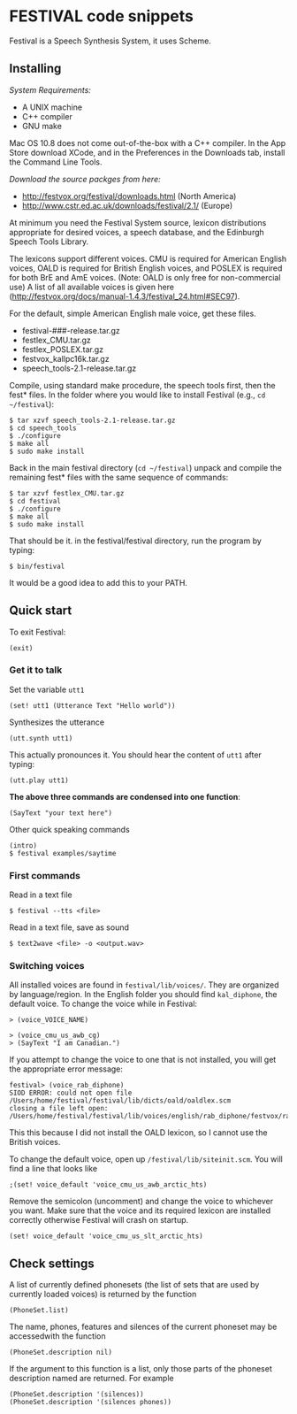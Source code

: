 # FESTIVAL code snippets

Festival is a Speech Synthesis System, it uses Scheme.

## Installing


_System Requirements:_

* A UNIX machine
* C++ compiler
* GNU make

Mac OS 10.8 does not come out-of-the-box with a C++ compiler. In the App Store download XCode, and in the Preferences in the Downloads tab, install the Command Line Tools.

_Download the source packges from here:_

* http://festvox.org/festival/downloads.html (North America)
* http://www.cstr.ed.ac.uk/downloads/festival/2.1/ (Europe)

At minimum you need the Festival System source, lexicon distributions appropriate for desired voices, a speech database, and the Edinburgh Speech Tools Library. 

The lexicons support different voices. CMU is required for American English voices, OALD is required for British English voices, and POSLEX is required for both BrE and AmE voices. (Note: OALD is only free for non-commercial use) A list of all available voices is given here (http://festvox.org/docs/manual-1.4.3/festival_24.html#SEC97).

For the default, simple American English male voice, get these files.

* festival-###-release.tar.gz
* festlex_CMU.tar.gz
* festlex_POSLEX.tar.gz
* festvox_kallpc16k.tar.gz 
* speech_tools-2.1-release.tar.gz

Compile, using standard make procedure, the speech tools first, then the fest* files. In the folder where you would like to install Festival (e.g., `cd ~/festival`):

    $ tar xzvf speech_tools-2.1-release.tar.gz
    $ cd speech_tools
    $ ./configure
    $ make all
    $ sudo make install

Back in the main festival directory (`cd ~/festival`) unpack and compile the remaining fest* files with the same sequence of commands:

    $ tar xzvf festlex_CMU.tar.gz
    $ cd festival
    $ ./configure
    $ make all
    $ sudo make install

That should be it. in the festival/festival directory, run the program by typing:

    $ bin/festival

It would be a good idea to add this to your PATH.

## Quick start

To exit Festival:

    (exit)

### Get it to talk

Set the variable `utt1`

    (set! utt1 (Utterance Text "Hello world"))

Synthesizes the utterance

    (utt.synth utt1)

This actually pronounces it. You should hear the content of `utt1` after typing:

    (utt.play utt1)

**The above three commands are condensed into one function**:

    (SayText "your text here")

Other quick speaking commands

    (intro)
    $ festival examples/saytime

### First commands

Read in a text file

    $ festival --tts <file>

Read in a text file, save as sound

    $ text2wave <file> -o <output.wav>

### Switching voices

All installed voices are found in `festival/lib/voices/`. They are organized by language/region. In the English folder you should find `kal_diphone`, the default voice. To change the voice while in Festival:

    > (voice_VOICE_NAME)

    > (voice_cmu_us_awb_cg)
    > (SayText "I am Canadian.")

If you attempt to change the voice to one that is not installed, you will get the appropriate error message:

    festival> (voice_rab_diphone)
    SIOD ERROR: could not open file /Users/home/festival/festival/lib/dicts/oald/oaldlex.scm
    closing a file left open: /Users/home/festival/festival/lib/voices/english/rab_diphone/festvox/rab_diphone.scm

This this because I did not install the OALD lexicon, so I cannot use the British voices. 

To change the default voice, open up `/festival/lib/siteinit.scm`. You will find a line that looks like

    ;(set! voice_default 'voice_cmu_us_awb_arctic_hts)

Remove the semicolon (uncomment) and change the voice to whichever you want. Make sure that the voice and its required lexicon are installed correctly otherwise Festival will crash on startup.

    (set! voice_default 'voice_cmu_us_slt_arctic_hts)

## Check settings

A list of currently defined phonesets (the list of sets that are used by currently loaded voices) is returned by the function

    (PhoneSet.list)

The name, phones, features and silences of the current phoneset may be accessedwith the function

    (PhoneSet.description nil)

If the argument to this function is a list, only those parts of the phoneset description named are returned. For example

    (PhoneSet.description '(silences))
    (PhoneSet.description '(silences phones))
